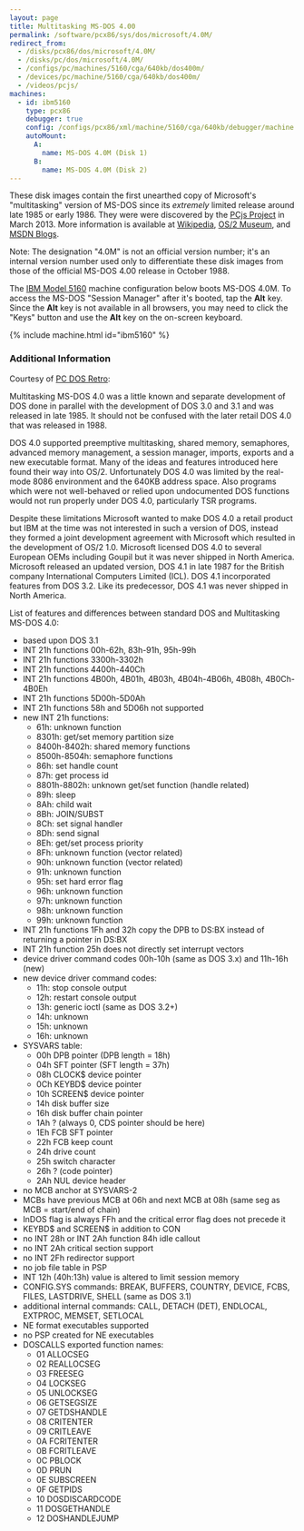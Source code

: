 ```yaml
---
layout: page
title: Multitasking MS-DOS 4.00
permalink: /software/pcx86/sys/dos/microsoft/4.0M/
redirect_from:
  - /disks/pcx86/dos/microsoft/4.0M/
  - /disks/pc/dos/microsoft/4.0M/
  - /configs/pc/machines/5160/cga/640kb/dos400m/
  - /devices/pc/machine/5160/cga/640kb/dos400m/
  - /videos/pcjs/
machines:
  - id: ibm5160
    type: pcx86
    debugger: true
    config: /configs/pcx86/xml/machine/5160/cga/640kb/debugger/machine.xml
    autoMount:
      A:
        name: MS-DOS 4.0M (Disk 1)
      B:
        name: MS-DOS 4.0M (Disk 2)
---
```


These disk images contain the first unearthed copy of Microsoft's "multitasking" version of MS-DOS
since its *extremely* limited release around late 1985 or early 1986.  They were were discovered by the
[PCjs Project](/about/) in March 2013.  More information is available at
[Wikipedia](http://en.wikipedia.org/wiki/Multi-tasking_MS-DOS_4.0),
[OS/2 Museum](http://www.os2museum.com/wp/?p=1769), and
[MSDN Blogs](http://blogs.msdn.com/b/larryosterman/archive/2004/03/22/94209.aspx).

Note: The designation "4.0M" is not an official version number; it's an internal version number used only to
differentiate these disk images from those of the official MS-DOS 4.00 release in October 1988.

The [IBM Model 5160](/machines/pcx86/ibm/5160/) machine configuration below boots MS-DOS 4.0M.  To access the MS-DOS
"Session Manager" after it's booted, tap the **Alt** key.  Since the **Alt** key is not available in all browsers,
you may need to click the "Keys" button and use the **Alt** key on the on-screen keyboard.

{% include machine.html id="ibm5160" %}

### Additional Information

Courtesy of [PC DOS Retro](https://sites.google.com/site/pcdosretro/multitaskingdos4):

Multitasking MS-DOS 4.0 was a little known and separate development of DOS done in parallel with the development
of DOS 3.0 and 3.1 and was released in late 1985.  It should not be confused with the later retail DOS 4.0 that was
released in 1988.

DOS 4.0 supported preemptive multitasking, shared memory, semaphores, advanced memory management,
a session manager, imports, exports and a new executable format.  Many of the ideas and features introduced here found
their way into OS/2.  Unfortunately DOS 4.0 was limited by the real-mode 8086 environment and the 640KB address space.
Also programs which were not well-behaved or relied upon undocumented DOS functions would not run properly under
DOS 4.0, particularly TSR programs.

Despite these limitations Microsoft wanted to make DOS 4.0 a retail product but
IBM at the time was not interested in such a version of DOS, instead they formed a joint development agreement with
Microsoft which resulted in the development of OS/2 1.0.  Microsoft licensed DOS 4.0 to several European OEMs including
Goupil but it was never shipped in North America.  Microsoft released an updated version, DOS 4.1 in late 1987 for
the British company International Computers Limited (ICL).  DOS 4.1 incorporated features from DOS 3.2.  Like its
predecessor, DOS 4.1 was never shipped in North America.
 
List of features and differences between standard DOS and Multitasking MS-DOS 4.0:

  - based upon DOS 3.1
  - INT 21h functions 00h-62h, 83h-91h, 95h-99h
  - INT 21h functions 3300h-3302h
  - INT 21h functions 4400h-440Ch
  - INT 21h functions 4B00h, 4B01h, 4B03h, 4B04h-4B06h, 4B08h, 4B0Ch-4B0Eh
  - INT 21h functions 5D00h-5D0Ah
  - INT 21h functions 58h and 5D06h not supported
  - new INT 21h functions:
	  - 61h: unknown function
	  - 8301h: get/set memory partition size
	  - 8400h-8402h: shared memory functions
	  - 8500h-8504h: semaphore functions
	  - 86h: set handle count
	  - 87h: get process id
	  - 8801h-8802h: unknown get/set function (handle related)
	  - 89h: sleep
	  - 8Ah: child wait
	  - 8Bh: JOIN/SUBST
	  - 8Ch: set signal handler
	  - 8Dh: send signal
	  - 8Eh: get/set process priority
	  - 8Fh: unknown function (vector related)
	  - 90h: unknown function (vector related)
	  - 91h: unknown function
	  - 95h: set hard error flag
	  - 96h: unknown function
	  - 97h: unknown function
	  - 98h: unknown function
	  - 99h: unknown function
  - INT 21h functions 1Fh and 32h copy the DPB to DS:BX instead of returning a pointer in DS:BX
  - INT 21h function 25h does not directly set interrupt vectors
  - device driver command codes 00h-10h (same as DOS 3.x) and 11h-16h (new)
  - new device driver command codes:
	  - 11h: stop console output
	  - 12h: restart console output
	  - 13h: generic ioctl (same as DOS 3.2+)
	  - 14h: unknown
	  - 15h: unknown
	  - 16h: unknown
  - SYSVARS table:
	  - 00h DPB pointer (DPB length = 18h)
	  - 04h SFT pointer (SFT length = 37h)
	  - 08h CLOCK$ device pointer
	  - 0Ch KEYBD$ device pointer
	  - 10h SCREEN$ device pointer
	  - 14h disk buffer size
	  - 16h disk buffer chain pointer
	  - 1Ah ? (always 0, CDS pointer should be here)
	  - 1Eh FCB SFT pointer
	  - 22h FCB keep count
	  - 24h drive count
	  - 25h switch character
	  - 26h ? (code pointer)
	  - 2Ah NUL device header
  - no MCB anchor at SYSVARS-2
  - MCBs have previous MCB at 06h and next MCB at 08h (same seg as MCB = start/end of chain)
  - InDOS flag is always FFh and the critical error flag does not precede it
  - KEYBD$ and SCREEN$ in addition to CON
  - no INT 28h or INT 2Ah function 84h idle callout
  - no INT 2Ah critical section support
  - no INT 2Fh redirector support
  - no job file table in PSP
  - INT 12h (40h:13h) value is altered to limit session memory
  - CONFIG.SYS commands: BREAK, BUFFERS, COUNTRY, DEVICE, FCBS, FILES, LASTDRIVE, SHELL (same as DOS 3.1)
  - additional internal commands: CALL, DETACH (DET), ENDLOCAL, EXTPROC, MEMSET, SETLOCAL
  - NE format executables supported
  - no PSP created for NE executables
  - DOSCALLS exported function names:
	  - 01 ALLOCSEG
	  - 02 REALLOCSEG
	  - 03 FREESEG
	  - 04 LOCKSEG
	  - 05 UNLOCKSEG
	  - 06 GETSEGSIZE
	  - 07 GETDSHANDLE
	  - 08 CRITENTER
	  - 09 CRITLEAVE
	  - 0A FCRITENTER
	  - 0B FCRITLEAVE
	  - 0C PBLOCK
	  - 0D PRUN
	  - 0E SUBSCREEN
	  - 0F GETPIDS
	  - 10 DOSDISCARDCODE
	  - 11 DOSGETHANDLE
	  - 12 DOSHANDLEJUMP
